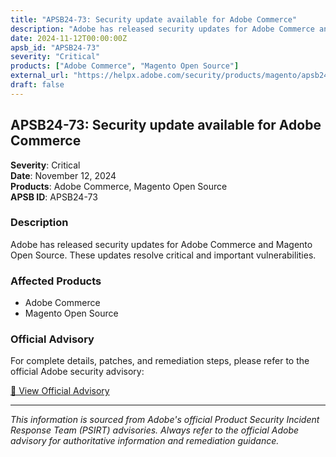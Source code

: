 ```yaml
---
title: "APSB24-73: Security update available for Adobe Commerce"
description: "Adobe has released security updates for Adobe Commerce and Magento Open Source. These updates resolve critical and important vulnerabilities."
date: 2024-11-12T00:00:00Z
apsb_id: "APSB24-73"
severity: "Critical"
products: ["Adobe Commerce", "Magento Open Source"]
external_url: "https://helpx.adobe.com/security/products/magento/apsb24-73.html"
draft: false
---
```


## APSB24-73: Security update available for Adobe Commerce

**Severity**: Critical  
**Date**: November 12, 2024  
**Products**: Adobe Commerce, Magento Open Source  
**APSB ID**: APSB24-73

### Description

Adobe has released security updates for Adobe Commerce and Magento Open Source. These updates resolve critical and important vulnerabilities.

### Affected Products

- Adobe Commerce
- Magento Open Source


### Official Advisory

For complete details, patches, and remediation steps, please refer to the official Adobe security advisory:

[🔗 View Official Advisory](https://helpx.adobe.com/security/products/magento/apsb24-73.html)

---

*This information is sourced from Adobe's official Product Security Incident Response Team (PSIRT) advisories. Always refer to the official Adobe advisory for authoritative information and remediation guidance.*
